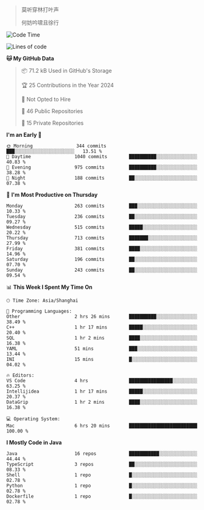 > 莫听穿林打叶声
> 
> 何妨吟啸且徐行

<!-- ![Github Stats](https://github-readme-stats.vercel.app/api?username=catch6&count_private=true&show_icons=true&theme=gruvbox) -->

<!-- ![Top Langs](https://github-readme-stats.vercel.app/api/top-langs/?username=catch6&layout=compact) -->

<!--START_SECTION:waka-->
![Code Time](http://img.shields.io/badge/Code%20Time-1%2C131%20hrs%2041%20mins-blue)

![Lines of code](https://img.shields.io/badge/From%20Hello%20World%20I%27ve%20Written-9.3%20million%20lines%20of%20code-blue)

**🐱 My GitHub Data** 

> 📦 71.2 kB Used in GitHub's Storage 
 > 
> 🏆 25 Contributions in the Year 2024
 > 
> 🚫 Not Opted to Hire
 > 
> 📜 46 Public Repositories 
 > 
> 🔑 15 Private Repositories 
 > 
**I'm an Early 🐤** 

```text
🌞 Morning                344 commits         ███░░░░░░░░░░░░░░░░░░░░░░   13.51 % 
🌆 Daytime                1040 commits        ██████████░░░░░░░░░░░░░░░   40.83 % 
🌃 Evening                975 commits         ██████████░░░░░░░░░░░░░░░   38.28 % 
🌙 Night                  188 commits         ██░░░░░░░░░░░░░░░░░░░░░░░   07.38 % 
```
📅 **I'm Most Productive on Thursday** 

```text
Monday                   263 commits         ███░░░░░░░░░░░░░░░░░░░░░░   10.33 % 
Tuesday                  236 commits         ██░░░░░░░░░░░░░░░░░░░░░░░   09.27 % 
Wednesday                515 commits         █████░░░░░░░░░░░░░░░░░░░░   20.22 % 
Thursday                 713 commits         ███████░░░░░░░░░░░░░░░░░░   27.99 % 
Friday                   381 commits         ████░░░░░░░░░░░░░░░░░░░░░   14.96 % 
Saturday                 196 commits         ██░░░░░░░░░░░░░░░░░░░░░░░   07.70 % 
Sunday                   243 commits         ██░░░░░░░░░░░░░░░░░░░░░░░   09.54 % 
```


📊 **This Week I Spent My Time On** 

```text
🕑︎ Time Zone: Asia/Shanghai

💬 Programming Languages: 
Other                    2 hrs 26 mins       ██████████░░░░░░░░░░░░░░░   38.49 % 
C++                      1 hr 17 mins        █████░░░░░░░░░░░░░░░░░░░░   20.40 % 
SQL                      1 hr 2 mins         ████░░░░░░░░░░░░░░░░░░░░░   16.38 % 
YAML                     51 mins             ███░░░░░░░░░░░░░░░░░░░░░░   13.44 % 
INI                      15 mins             █░░░░░░░░░░░░░░░░░░░░░░░░   04.02 % 

🔥 Editors: 
VS Code                  4 hrs               ████████████████░░░░░░░░░   63.25 % 
Intellijidea             1 hr 17 mins        █████░░░░░░░░░░░░░░░░░░░░   20.37 % 
DataGrip                 1 hr 2 mins         ████░░░░░░░░░░░░░░░░░░░░░   16.38 % 

💻 Operating System: 
Mac                      6 hrs 20 mins       █████████████████████████   100.00 % 
```

**I Mostly Code in Java** 

```text
Java                     16 repos            ███████████░░░░░░░░░░░░░░   44.44 % 
TypeScript               3 repos             ██░░░░░░░░░░░░░░░░░░░░░░░   08.33 % 
Shell                    1 repo              █░░░░░░░░░░░░░░░░░░░░░░░░   02.78 % 
Python                   1 repo              █░░░░░░░░░░░░░░░░░░░░░░░░   02.78 % 
Dockerfile               1 repo              █░░░░░░░░░░░░░░░░░░░░░░░░   02.78 % 
```




<!--END_SECTION:waka-->
